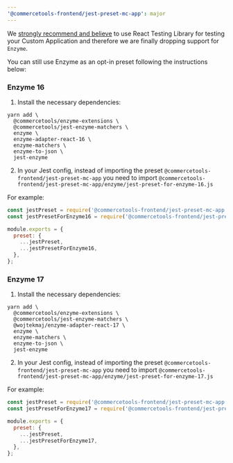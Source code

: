 ```yaml
---
'@commercetools-frontend/jest-preset-mc-app': major
---
```


We [strongly recommend and believe](https://docs.commercetools.com/custom-applications/development/testing) to use React Testing Library for testing your Custom Application and therefore we are finally dropping support for `Enzyme`.

You can still use Enzyme as an opt-in preset following the instructions below:

### Enzyme 16

1. Install the necessary dependencies:

```
yarn add \
  @commercetools/enzyme-extensions \
  @commercetools/jest-enzyme-matchers \
  enzyme \
  enzyme-adapter-react-16 \
  enzyme-matchers \
  enzyme-to-json \
  jest-enzyme
```

2. In your Jest config, instead of importing the preset `@commercetools-frontend/jest-preset-mc-app` you need to import `@commercetools-frontend/jest-preset-mc-app/enzyme/jest-preset-for-enzyme-16.js`

For example:

```js
const jestPreset = require('@commercetools-frontend/jest-preset-mc-app');
const jestPresetForEnzyme16 = require('@commercetools-frontend/jest-preset-mc-app/enzyme/jest-preset-for-enzyme-16');

module.exports = {
  preset: {
    ...jestPreset,
    ...jestPresetForEnzyme16,
  },
};
```

### Enzyme 17

1. Install the necessary dependencies:

```
yarn add \
  @commercetools/enzyme-extensions \
  @commercetools/jest-enzyme-matchers \
  @wojtekmaj/enzyme-adapter-react-17 \
  enzyme \
  enzyme-matchers \
  enzyme-to-json \
  jest-enzyme
```

2. In your Jest config, instead of importing the preset `@commercetools-frontend/jest-preset-mc-app` you need to import `@commercetools-frontend/jest-preset-mc-app/enzyme/jest-preset-for-enzyme-17.js`

For example:

```js
const jestPreset = require('@commercetools-frontend/jest-preset-mc-app');
const jestPresetForEnzyme17 = require('@commercetools-frontend/jest-preset-mc-app/enzyme/jest-preset-for-enzyme-17');

module.exports = {
  preset: {
    ...jestPreset,
    ...jestPresetForEnzyme17,
  },
};
```

